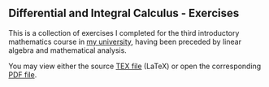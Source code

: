 ## Differential and Integral Calculus - Exercises

This is a collection of exercises I completed for the third introductory mathematics course in [my university](https://uniri.hr/en/home/), having been preceded by linear algebra and mathematical analysis.

You may view either the source [TEX file](https://github.com/MarinoLinic/differential-integral-calculus-exercises/blob/main/file.tex) (LaTeX) or open the corresponding [PDF file](https://github.com/MarinoLinic/differential-integral-calculus-exercises/blob/main/file.pdf).
